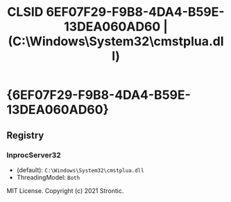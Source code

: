 ﻿---
title: "CLSID 6EF07F29-F9B8-4DA4-B59E-13DEA060AD60 | (C:\\Windows\\System32\\cmstplua.dll)"
excerpt: What is COM-Object CLSID 6EF07F29-F9B8-4DA4-B59E-13DEA060AD60?
---

# {6EF07F29-F9B8-4DA4-B59E-13DEA060AD60}


## Registry


### InprocServer32

* (default): `C:\Windows\System32\cmstplua.dll`
* ThreadingModel: `Both`

MIT License. Copyright (c) 2021 Strontic.


